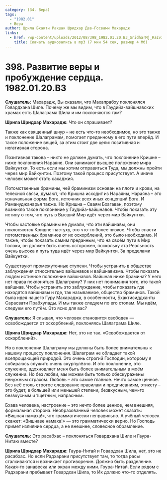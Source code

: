 ```yaml
---
category: (34. Вера)
tags:
  - "1982.01"
  - Вера
author: Шрила Бхакти Ракшак Шридхар Дев-Госвами Махарадж
links:
  - href: /wp-content/uploads/2012/08/398_1982.01.20.B3_SridharMj_Razvitie_very_i_probujdenie_serdca.mp3
    title: Скачать аудиозапись в mp3 (7 мин 54 сек, размер 4 Мб)
---
```


# 398. Развитие веры и пробуждение сердца. 1982.01.20.B3

**Слушатель:** Махарадж, Вы сказали, что Махапрабху поклонялся Говардхана Шиле. Почему же мы видим, что в Гаудийа-вайшнавских храмах есть Шалаграма Шила и им поклоняются там?

**Шрила Шридхар Махарадж:** Что он спрашивает?

Также как священный шнур – не есть что-то необходимое, но это также и поклонение Шалаграмам, помогает преданному в его пути вперёд. И такое положение вещей, за этим стоит две цели: позитивная и негативная сторона.

Позитивная такова – никто не должен думать, что поклонение Кришне – ниже поклонения Нараяне. Они занимают высшее положение мира Вайкунтхи. То есть если мы хотим отправиться Туда, мы должны пройти через мир Вайкунтхи. Поэтому такой процесс присутствует. А иначе человек может стать сахаджия.

Потомственные брамины, чей браминизм основан на плоти и крови, на телесной связи, думают, что Кришна исходит из Нараяны, Нараяна – это изначальная форма Бога, источник всех иных концепций Бога. И Рамануджачарья также. Но Кришна – Сваям Бхагаван, поэтому возникло такое поклонение у Гаудийа-вайшнавов. Чтобы показать эту истину о том, что путь в Высший Мир идёт через мир Вайкунтхи.

Чтобы кастовые брамины не думали, что эти вайшнавы, они поклоняются Кришне-пастуху, это что-то более низкое. Чтобы спасти потомственных браминов от их оскорблений, это было необходимо. И также, чтобы показать самим преданным, что на своём пути в Мир Голоки, он должен быть очень осторожен, поскольку эта Реальность очень высока и путь туда идёт через мир Вайкунтхи. За пределами Вайкунтхи.

Существуют промежуточные ступени. Чтобы устранить в обществе заблуждения относительно вайшнавов и вайшнавизма. Чтобы показать людям истинное положение вайшнавов. Вайшнав ниже брамина? У него нет права поклоняться Шалаграму? У них нет понимания того, кто такой вайшнав. Чтобы устранить это заблуждение, чтобы показать где находятся вайшнавы и где, так называемое, общество браминов. Такой была идея нашего Гуру Махараджа, в особенности, Бхактисиддханты Сарасвати Прабхупады. И мы также следуем по его стопам. Мы идём, следуем его путём. Это ясно для вас?

**Слушатель:** Я слышал, что человек становится свободен — освобождается от оскорблений, поклоняясь Шалаграма Шиле.

**Шрила Шридхар Махарадж:** Нет, это не так. «Освобождается от оскорблений».

Но в поклонении Шалаграму мы должны быть более внимательны к нашему процессу поклонения. Шалаграм не обладает такой всепрощающей природой. Это очень строгий Господин, которому я собираюсь служить очень скурпулёзно. И это поклонение, это служение, вдохновляет меня быть более внимательным в моём служении. Но без любви, мы можем быть только обескуражены ненужным страхом. Любовь – это самое главное. Нечто самое ценное. Без неё столь строгое следование правилам и предписаниям, этикету – это будет, в большей или меньшей степени, безвкусным, чем-то безвкусным и тщетным, напрасным.

Бхава человека, настроение – это нечто более ценное, чем внешняя, формальная сторона. Необразованный человек может сказать: «Вишная намаха!», что грамматически неправильно. А учёный человек скажет: «Вишнаве намаха!» — это грамматически верно. Но Господь примет излияние сердца, а не внешнее, словесное обрамление.

**Слушатель:** Это расабхас – поклоняться Говардхана Шиле и Гаура-Нитаю вместе?

**Шрила Шридхар Махарадж:** Гаура-Нитай и Говардхан Шила, нет, это не расабхас. Но если Радхарани присутствует там, то тогда расы сталкиваются и возникает противоречие. Должно быть разделение. Какая-то занавеска или экран между ними. Гоура-Нитай. Если рядом с Радхарани пребывает Говардхан Шила, то Их должно что-то отделять.

